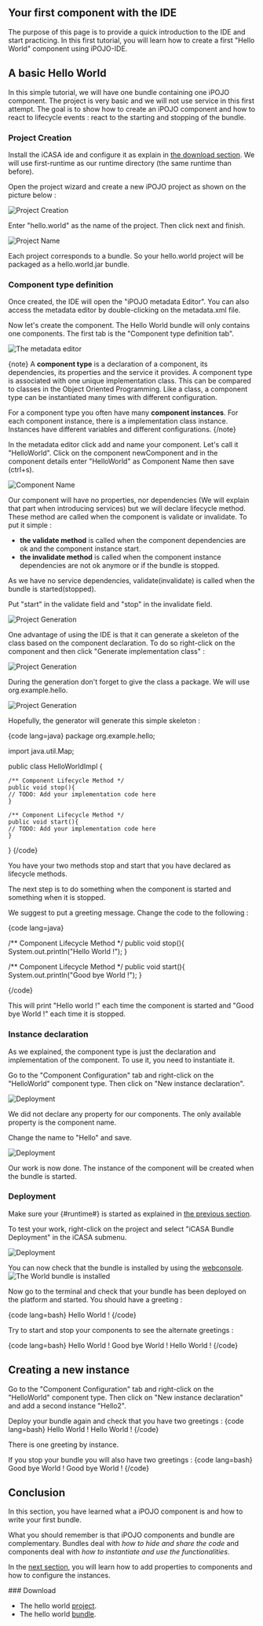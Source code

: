 <article markdown="1">

# Your first component with the IDE

The purpose of this page is to provide a quick introduction to the IDE and start practicing. In this first tutorial, you will learn how to create a first "Hello World" component using iPOJO-IDE.

 
## A basic Hello World

In this simple tutorial, we will have one bundle containing one iPOJO component. The project is very basic and we will not use service in this first attempt. The goal is to show how to create an iPOJO component and how to react to lifecycle events : react to the starting and stopping of the bundle.


### Project Creation

Install the iCASA ide and configure it as explain in [the download section](?p=download&s=introduction). We will use first-runtime as our runtime directory (the same runtime than before). 

Open the project wizard and create a new iPOJO project as shown on the picture below :

![Project Creation](img/hello-world/NewProject.png)

Enter "hello.world" as the name of the project. Then click next and finish.

![Project Name](img/hello-world/ProjectName.png)

Each project corresponds to a bundle. So your hello.world project will be packaged as a hello.world.jar bundle.

### Component type definition


Once created, the IDE will open the "iPOJO metadata Editor". You can also access the metadata editor by double-clicking on the metadata.xml file.

Now let's create the component. The Hello World bundle will only contains one components. 
The first tab is the "Component type definition tab".

![The metadata editor](img/hello-world/MetadataEditor.png)

{note}
A **component type** is a declaration of a component, its dependencies, its properties and the service it provides. A component type is associated with one unique implementation class. This can be compared to classes in the Object Oriented Programming. Like a class, a component type can be instantiated many times with different configuration.

For a component type you often have many **component instances**. For each component instance, there is a implementation class instance. Instances have different variables and different configurations. 
{/note}

In the metadata editor click add and name your component. Let's call it "HelloWorld". Click on the component newComponent and in the component details enter "HelloWorld" as Component Name then save (ctrl+s).

![Component Name](img/hello-world/ComponentName.png)

Our component will have no properties, nor dependencies (We will explain that part when introducing services) but we will declare lifecycle method. These method are called when the component is validate or invalidate. To put it simple :

+ **the validate method** is called when the component dependencies are ok and the component instance start.
+ **the invalidate method** is called when the component instance dependencies are not ok anymore or if the bundle is stopped.

As we have no service dependencies, validate(invalidate) is called when the bundle is started(stopped).

Put "start" in the validate field and "stop" in the invalidate field.

![Project Generation](img/hello-world/Lifecycle.png)

One advantage of using the IDE is that it can generate a skeleton of the class based on the component declaration. To do so right-click on the component and then click "Generate implementation class" :

![Project Generation](img/hello-world/Generation.png)

During the generation don't forget to give the class a package. We will use org.example.hello.

![Project Generation](img/hello-world/PackageName.png)

Hopefully, the generator will generate this simple skeleton :

{code lang=java}
package org.example.hello;

import java.util.Map;

public class HelloWorldImpl {

	/** Component Lifecycle Method */
	public void stop(){
	// TODO: Add your implementation code here
	}

	/** Component Lifecycle Method */
	public void start(){
	// TODO: Add your implementation code here
	}
}
{/code}

You have your two methods stop and start that you have declared as lifecycle methods.

The next step is to do something when the component is started and something when it is stopped.

We suggest to put a greeting message. Change the code to the following :


{code lang=java}

/** Component Lifecycle Method */
public void stop(){
	System.out.println("Hello World !");
}

/** Component Lifecycle Method */
public void start(){
	System.out.println("Good bye World !");
}

{/code}

This will print "Hello world !" each time the component is started and "Good bye World !" each time it is stopped.

### Instance declaration 

As we explained, the component type is just the declaration and implementation of the component. To use it, you need to instantiate it.

Go to the "Component Configuration" tab and right-click on the "HelloWorld" component type.
Then click on "New instance declaration".

![Deployment](img/hello-world/newInstance.png)

We did not declare any property for our components. The only available property is the component name.

Change the name to "Hello" and save.

![Deployment](img/hello-world/newInstanceName.png)

Our work is now done. The instance of the component will be created when the bundle is started. 

### Deployment 

Make sure your {#runtime#} is started as explained in [the previous section](?p=intro-runtime&s=introduction).

To test your work, right-click on the project and select "iCASA Bundle Deployment" in the iCASA submenu.

![Deployment](img/hello-world/Deployment.png)


You can now check that the bundle is installed by using the [webconsole]({#link_web_console#}).
![The World bundle is installed]({#img#}/intro-runtime/install_done.png)

Now go to the terminal and check that your bundle has been deployed on the platform and started.
You should have a greeting :

{code lang=bash}
Hello World !
{/code}

Try to start and stop your components to see the alternate greetings :

{code lang=bash}
Hello World !
Good bye World !
Hello World !
{/code}

## Creating a new instance

Go to the "Component Configuration" tab and right-click on the "HelloWorld" component type.
Then click on "New instance declaration" and add a second instance "Hello2".

Deploy your bundle again and check that you have two greetings :
{code lang=bash}
Hello World !
Hello World !
{/code}

There is one greeting by instance.

If you stop your bundle you will also have two greetings :
{code lang=bash}
Good bye World !
Good bye World !
{/code}

## Conclusion

In this section, you have learned what a iPOJO component is and how to write your first bundle.

What you should remember is that iPOJO components and bundle are complementary. Bundles deal with *how to hide and share the code* and components deal with *how to instantiate and use the functionalities*.

In the [next section](/article/for-beginners/component-properties), you will learn how to add properties to components and how to configure the instances.

</article>

<aside markdown="1">
### Download

+ The hello world [project]({#bin#}/hello-world/hello.world.zip).
+ The hello world [bundle]({#bin#}/hello-world/hello.world.jar).

</aside>
